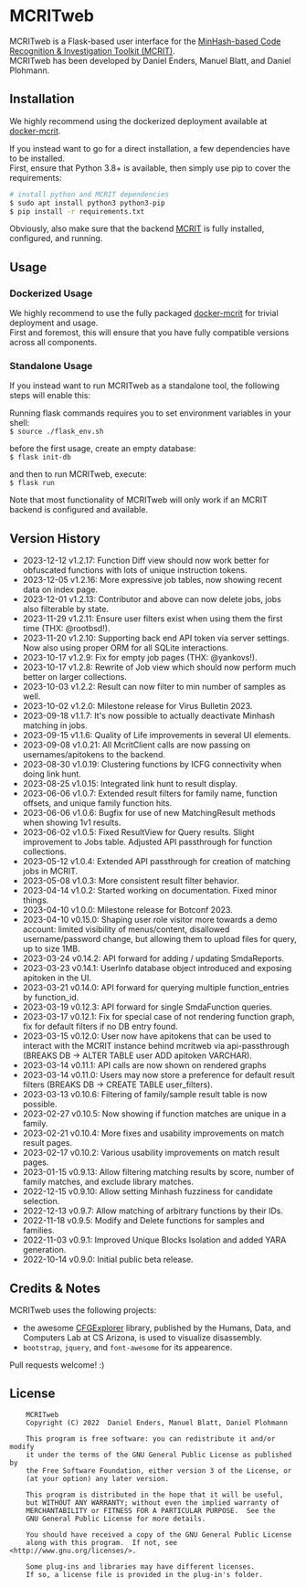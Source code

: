 # MCRITweb

MCRITweb is a Flask-based user interface for the [MinHash-based Code Recognition & Investigation Toolkit (MCRIT)](https://github.com/danielplohmann/mcrit).  
MCRITweb has been developed by Daniel Enders, Manuel Blatt, and Daniel Plohmann.

## Installation

We highly recommend using the dockerized deployment available at [docker-mcrit](https://github.com/danielplohmann/docker-mcrit).

If you instead want to go for a direct installation, a few dependencies have to be installed.  
First, ensure that Python 3.8+ is available, then simply use pip to cover the requirements:
```bash
# install python and MCRIT dependencies
$ sudo apt install python3 python3-pip
$ pip install -r requirements.txt 
```

Obviously, also make sure that the backend [MCRIT](https://github.com/danielplohmann/mcrit) is fully installed, configured, and running.


## Usage

### Dockerized Usage

We highly recommend to use the fully packaged [docker-mcrit](https://github.com/danielplohmann/docker-mcrit) for trivial deployment and usage.  
First and foremost, this will ensure that you have fully compatible versions across all components.

### Standalone Usage

If you instead want to run MCRITweb as a standalone tool, the following steps will enable this:

Running flask commands requires you to set environment variables in your shell:  
`$ source ./flask_env.sh`

before the first usage, create an empty database:   
`$ flask init-db`

and then to run MCRITweb, execute:  
`$ flask run`

Note that most functionality of MCRITweb will only work if an MCRIT backend is configured and available.


## Version History
 * 2023-12-12 v1.2.17: Function Diff view should now work better for obfuscated functions with lots of unique instruction tokens.
 * 2023-12-05 v1.2.16: More expressive job tables, now showing recent data on index page.
 * 2023-12-01 v1.2.13: Contributor and above can now delete jobs, jobs also filterable by state.
 * 2023-11-29 v1.2.11: Ensure user filters exist when using them the first time (THX: @rootbsd!).
 * 2023-11-20 v1.2.10: Supporting back end API token via server settings. Now also using proper ORM for all SQLite interactions.
 * 2023-10-17 v1.2.9: Fix for empty job pages (THX: @yankovs!).
 * 2023-10-17 v1.2.8: Rewrite of Job view which should now perform much better on larger collections.
 * 2023-10-03 v1.2.2: Result can now filter to min number of samples as well.
 * 2023-10-02 v1.2.0: Milestone release for Virus Bulletin 2023.
 * 2023-09-18 v1.1.7: It's now possible to actually deactivate Minhash matching in jobs.
 * 2023-09-15 v1.1.6: Quality of Life improvements in several UI elements.
 * 2023-09-08 v1.0.21: All McritClient calls are now passing on usernames/apitokens to the backend.
 * 2023-08-30 v1.0.19: Clustering functions by ICFG connectivity when doing link hunt.
 * 2023-08-25 v1.0.15: Integrated link hunt to result display.
 * 2023-06-06 v1.0.7: Extended result filters for family name, function offsets, and unique family function hits.
 * 2023-06-06 v1.0.6: Bugfix for use of new MatchingResult methods when showing 1v1 results.
 * 2023-06-02 v1.0.5: Fixed ResultView for Query results. Slight improvement to Jobs table. Adjusted API passthrough for function collections.
 * 2023-05-12 v1.0.4: Extended API passthrough for creation of matching jobs in MCRIT.
 * 2023-05-08 v1.0.3: More consistent result filter behavior.
 * 2023-04-14 v1.0.2: Started working on documentation. Fixed minor things.
 * 2023-04-10 v1.0.0: Milestone release for Botconf 2023.
 * 2023-04-10 v0.15.0: Shaping user role visitor more towards a demo account: limited visibility of menus/content, disallowed username/password change, but allowing them to upload files for query, up to size 1MB.
 * 2023-03-24 v0.14.2: API forward for adding / updating SmdaReports.
 * 2023-03-23 v0.14.1: UserInfo database object introduced and exposing apitoken in the UI.
 * 2023-03-21 v0.14.0: API forward for querying multiple function_entries by function_id.
 * 2023-03-19 v0.12.3: API forward for single SmdaFunction queries.
 * 2023-03-17 v0.12.1: Fix for special case of not rendering function graph, fix for default filters if no DB entry found.
 * 2023-03-15 v0.12.0: User now have apitokens that can be used to interact with the MCRIT instance behind mcritweb via api-passthrough (BREAKS DB -> ALTER TABLE user ADD apitoken VARCHAR).
 * 2023-03-14 v0.11.1: API calls are now shown on rendered graphs
 * 2023-03-14 v0.11.0: Users may now store a preference for default result filters (BREAKS DB -> CREATE TABLE user_filters).
 * 2023-03-13 v0.10.6: Filtering of family/sample result table is now possible.
 * 2023-02-27 v0.10.5: Now showing if function matches are unique in a family.
 * 2023-02-21 v0.10.4: More fixes and usability improvements on match result pages.
 * 2023-02-17 v0.10.2: Various usability improvements on match result pages.
 * 2023-01-15 v0.9.13: Allow filtering matching results by score, number of family matches, and exclude library matches.
 * 2022-12-15 v0.9.10: Allow setting Minhash fuzziness for candidate selection.
 * 2022-12-13 v0.9.7: Allow matching of arbitrary functions by their IDs.
 * 2022-11-18 v0.9.5: Modify and Delete functions for samples and families.
 * 2022-11-03 v0.9.1: Improved Unique Blocks Isolation and added YARA generation.
 * 2022-10-14 v0.9.0: Initial public beta release.


## Credits & Notes

MCRITweb uses the following projects:  
* the awesome [CFGExplorer](https://github.com/hdc-arizona/cfgexplorer) library, published by the Humans, Data, and Computers Lab at CS Arizona, is used to visualize disassembly.  
* `bootstrap`, `jquery`, and `font-awesome` for its appearence. 

Pull requests welcome! :)


## License
```
    MCRITweb
    Copyright (C) 2022  Daniel Enders, Manuel Blatt, Daniel Plohmann

    This program is free software: you can redistribute it and/or modify
    it under the terms of the GNU General Public License as published by
    the Free Software Foundation, either version 3 of the License, or
    (at your option) any later version.

    This program is distributed in the hope that it will be useful,
    but WITHOUT ANY WARRANTY; without even the implied warranty of
    MERCHANTABILITY or FITNESS FOR A PARTICULAR PURPOSE.  See the
    GNU General Public License for more details.

    You should have received a copy of the GNU General Public License
    along with this program.  If not, see <http://www.gnu.org/licenses/>.
    
    Some plug-ins and libraries may have different licenses. 
    If so, a license file is provided in the plug-in's folder.
```
